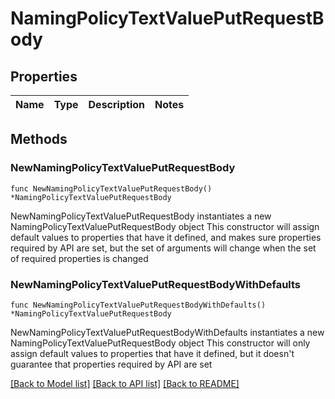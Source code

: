 # NamingPolicyTextValuePutRequestBody

## Properties

Name | Type | Description | Notes
------------ | ------------- | ------------- | -------------

## Methods

### NewNamingPolicyTextValuePutRequestBody

`func NewNamingPolicyTextValuePutRequestBody() *NamingPolicyTextValuePutRequestBody`

NewNamingPolicyTextValuePutRequestBody instantiates a new NamingPolicyTextValuePutRequestBody object
This constructor will assign default values to properties that have it defined,
and makes sure properties required by API are set, but the set of arguments
will change when the set of required properties is changed

### NewNamingPolicyTextValuePutRequestBodyWithDefaults

`func NewNamingPolicyTextValuePutRequestBodyWithDefaults() *NamingPolicyTextValuePutRequestBody`

NewNamingPolicyTextValuePutRequestBodyWithDefaults instantiates a new NamingPolicyTextValuePutRequestBody object
This constructor will only assign default values to properties that have it defined,
but it doesn't guarantee that properties required by API are set


[[Back to Model list]](../README.md#documentation-for-models) [[Back to API list]](../README.md#documentation-for-api-endpoints) [[Back to README]](../README.md)


